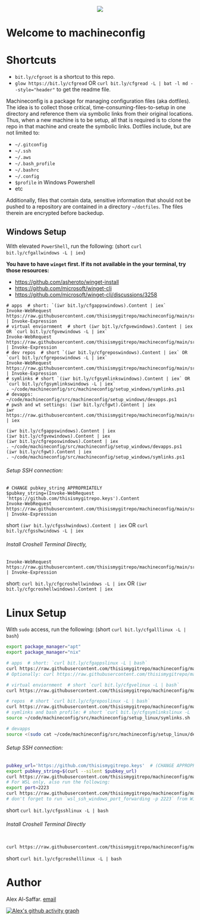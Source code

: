 
<p align="center">

<a href="https://github.com/thisismygitrepo/machineconfig/commits">
<img src="https://img.shields.io/github/commit-activity/m/thisismygitrepo/machineconfig" />
</a>

</p>


# Welcome to machineconfig

# Shortcuts
* `bit.ly/cfgroot` is a shortcut to this repo.
* `glow https://bit.ly/cfgread` OR `curl bit.ly/cfgread -L | bat -l md --style="header"` to get the readme file.

Machineconfig is a package for managing configuration files (aka dotfiles). The idea is to collect those critical, time-consuming-files-to-setup in one directory and reference them via symbolic links from their original locations. Thus, when a new machine is to be setup, all that is required is to clone the repo in that machine and create the symbolic links.
Dotfiles include, but are not limited to:
* `~/.gitconfig`
* `~/.ssh`
* `~/.aws`
* `~/.bash_profile`
* `~/.bashrc`
* `~/.config`
* `$profile` in Windows Powershell
* etc


Additionally, files that contain data, sensitive information that should not be pushed to a repository are contained in a directory `~/dotfiles`. The files therein are encrypted before backedup.


## Windows Setup
With elevated `PowerShell`, run the following: (short `curl bit.ly/cfgallwindows -L | iex`)

**You have to have `winget` first. If its not available in the your terminal, try those resources:**

* https://github.com/asheroto/winget-install
* https://github.com/microsoft/winget-cli
* https://github.com/microsoft/winget-cli/discussions/3258


```shell
# apps  # short: `(iwr bit.ly/cfgappswindows).Content | iex`
Invoke-WebRequest https://raw.githubusercontent.com/thisismygitrepo/machineconfig/main/src/machineconfig/setup_windows/apps.ps1 | Invoke-Expression
# virtual enviornment  # short (iwr bit.ly/cfgvewindows).Content | iex OR `curl bit.ly/cfgvewindows -L | iex`
Invoke-WebRequest https://raw.githubusercontent.com/thisismygitrepo/machineconfig/main/src/machineconfig/setup_windows/ve.ps1 | Invoke-Expression
# dev repos  # short `(iwr bit.ly/cfgreposwindows).Content | iex` OR `curl bit.ly/cfgreposwindows -L | iex`
Invoke-WebRequest https://raw.githubusercontent.com/thisismygitrepo/machineconfig/main/src/machineconfig/setup_windows/repos.ps1 | Invoke-Expression
# symlinks # short `(iwr bit.ly/cfgsymlinkswindows).Content | iex` OR `curl bit.ly/cfgsymlinkswindows -L | iex`
. ~/code/machineconfig/src/machineconfig/setup_windows/symlinks.ps1
# devapps:
~/code/machineconfig/src/machineconfig/setup_windows/devapps.ps1
# pwsh and wt settings: (iwr bit.ly/cfgwt).Content | iex
iwr https://raw.githubusercontent.com/thisismygitrepo/machineconfig/main/src/machineconfig/setup_windows/wt_and_pwsh.ps1 | iex

```

```shell
(iwr bit.ly/cfgappswindows).Content | iex
(iwr bit.ly/cfgvewindows).Content | iex
(iwr bit.ly/cfgreposwindows).Content | iex
. ~/code/machineconfig/src/machineconfig/setup_windows/devapps.ps1
(iwr bit.ly/cfgwt).Content | iex
. ~/code/machineconfig/src/machineconfig/setup_windows/symlinks.ps1
```

###### Setup SSH connection:
```shell
# CHANGE pubkey_string APPROPRIATELY
$pubkey_string=(Invoke-WebRequest 'https://github.com/thisismygitrepo.keys').Content
Invoke-WebRequest https://raw.githubusercontent.com/thisismygitrepo/machineconfig/main/src/machineconfig/setup_windows/openssh_all.ps1 | Invoke-Expression
```
short `(iwr bit.ly/cfgsshwindows).Content | iex` OR `curl bit.ly/cfgsshwindows -L | iex`

###### Install Croshell Terminal Directly,
```shell
Invoke-WebRequest https://raw.githubusercontent.com/thisismygitrepo/machineconfig/main/src/machineconfig/setup_windows/web_shortcuts/croshell.ps1 | Invoke-Expression
```
short: `curl bit.ly/cfgcroshellwindows -L | iex` OR `(iwr bit.ly/cfgcroshellwindows).Content | iex`


# Linux Setup
With `sudo` access, run the following: (short `curl bit.ly/cfgalllinux -L | bash`)
```bash
export package_manager="apt"
export package_manager="nix"

# apps  # short: `curl bit.ly/cfgappslinux -L | bash`
curl https://raw.githubusercontent.com/thisismygitrepo/machineconfig/main/src/machineconfig/setup_linux/apps.sh | bash
# Optionally: curl https://raw.githubusercontent.com/thisismygitrepo/machineconfig/main/src/machineconfig/setup_linux/apps_dev.sh | bash

# virtual enviornment  # short `curl bit.ly/cfgvelinux -L | bash`
curl https://raw.githubusercontent.com/thisismygitrepo/machineconfig/main/src/machineconfig/setup_linux/ve.sh | bash

# repos  # short `curl bit.ly/cfgreposlinux -L | bash`
curl https://raw.githubusercontent.com/thisismygitrepo/machineconfig/main/src/machineconfig/setup_linux/repos.sh | bash
# symlinks and bash profile: # short `curl bit.ly/cfgsymlinkslinux -L | bash`
source ~/code/machineconfig/src/machineconfig/setup_linux/symlinks.sh  # requires sudo since it invloves chmod of dotfiles/.ssh, however sudo doesn't work with source. best to have sudo -s earlier.

# devapps
source <(sudo cat ~/code/machineconfig/src/machineconfig/setup_linux/devapps.sh)
```

###### Setup SSH connection:
```bash
pubkey_url='https://github.com/thisismygitrepo.keys'  # (CHANGE APPROPRIATELY)
export pubkey_string=$(curl --silent $pubkey_url)
curl https://raw.githubusercontent.com/thisismygitrepo/machineconfig/main/src/machineconfig/setup_linux/openssh_all.sh | sudo bash
# For WSL only, also run the following:
export port=2223
curl https://raw.githubusercontent.com/thisismygitrepo/machineconfig/main/src/machineconfig/setup_linux/openssh_wsl.sh | sudo bash  
# don't forget to run `wsl_ssh_windows_port_forwarding -p 2223` from Windows using the designated port with 
```
short `curl bit.ly/cfgsshlinux -L | bash`


###### Install Croshell Terminal Directly

```bash

curl https://raw.githubusercontent.com/thisismygitrepo/machineconfig/main/src/machineconfig/setup_linux/web_shortcuts/croshell.sh | sudo bash

```
short `curl bit.ly/cfgcroshelllinux -L | bash`


# Author
Alex Al-Saffar. [email](mailto:programmer@usa.com)

[![Alex's github activity graph](https://github-readme-activity-graph.vercel.app/graph?username=thisismygitrepo)](https://github.com/ashutosh00710/github-readme-activity-graph)

